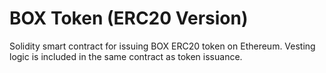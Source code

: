 # BOX Token (ERC20 Version)

Solidity smart contract for issuing BOX ERC20 token on Ethereum. Vesting logic is included in the same contract as token issuance.
